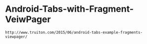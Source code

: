 # Android-Tabs-with-Fragment-VeiwPager

```
http://www.truiton.com/2015/06/android-tabs-example-fragments-viewpager/
```
